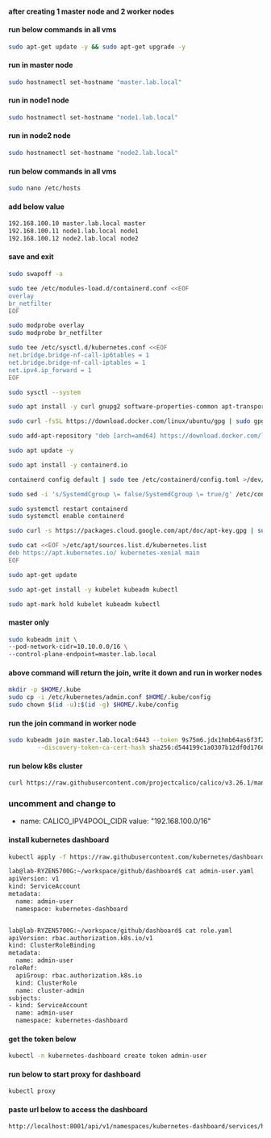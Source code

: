 
#### after creating 1 master node and 2 worker nodes
#### run below commands in all vms

```bash
sudo apt-get update -y && sudo apt-get upgrade -y
```

#### run in master node
```bash
sudo hostnamectl set-hostname "master.lab.local"
```
#### run in node1 node
```bash
sudo hostnamectl set-hostname "node1.lab.local"
```
#### run in node2 node
```bash
sudo hostnamectl set-hostname "node2.lab.local"
```

#### run below commands in all vms
```bash
sudo nano /etc/hosts
```
#### add below value
```bash
192.168.100.10 master.lab.local master
192.168.100.11 node1.lab.local node1
192.168.100.12 node2.lab.local node2
```
#### save and exit
```bash
sudo swapoff -a
```
```bash 
sudo tee /etc/modules-load.d/containerd.conf <<EOF
overlay
br_netfilter
EOF
```

```bash
sudo modprobe overlay
sudo modprobe br_netfilter
```

```bash
sudo tee /etc/sysctl.d/kubernetes.conf <<EOF
net.bridge.bridge-nf-call-ip6tables = 1
net.bridge.bridge-nf-call-iptables = 1
net.ipv4.ip_forward = 1
EOF
```

```bash
sudo sysctl --system
```
```bash
sudo apt install -y curl gnupg2 software-properties-common apt-transport-https ca-certificates
```
```bash
sudo curl -fsSL https://download.docker.com/linux/ubuntu/gpg | sudo gpg --dearmour -o /etc/apt/trusted.gpg.d/docker.gpg
```
```bash
sudo add-apt-repository "deb [arch=amd64] https://download.docker.com/linux/ubuntu $(lsb_release -cs) stable"
```
```bash
sudo apt update -y
````
```bash
sudo apt install -y containerd.io
```
```bash
containerd config default | sudo tee /etc/containerd/config.toml >/dev/null 2>&1
```
```bash
sudo sed -i 's/SystemdCgroup \= false/SystemdCgroup \= true/g' /etc/containerd/config.toml
```
```bash
sudo systemctl restart containerd
sudo systemctl enable containerd
```
```bash
sudo curl -s https://packages.cloud.google.com/apt/doc/apt-key.gpg | sudo apt-key add - 
```
```bash
sudo cat <<EOF >/etc/apt/sources.list.d/kubernetes.list
deb https://apt.kubernetes.io/ kubernetes-xenial main
EOF
```
```bash
sudo apt-get update
```
```bash
sudo apt-get install -y kubelet kubeadm kubectl
```
```bash
sudo apt-mark hold kubelet kubeadm kubectl
```

#### master only
```bash
sudo kubeadm init \
--pod-network-cidr=10.10.0.0/16 \
--control-plane-endpoint=master.lab.local
```
#### above command will return the join, write it down and run in worker nodes

```bash
mkdir -p $HOME/.kube
sudo cp -i /etc/kubernetes/admin.conf $HOME/.kube/config
sudo chown $(id -u):$(id -g) $HOME/.kube/config
```
#### run the join command in worker node
```bash
sudo kubeadm join master.lab.local:6443 --token 9s75m6.jdx1hmb64as6f3f2 \
        --discovery-token-ca-cert-hash sha256:d544199c1a0307b12df0d1766d199ec325f34896e2e64d9e34c8b97c9f80bf00 
```

#### run below k8s cluster
```bash
curl https://raw.githubusercontent.com/projectcalico/calico/v3.26.1/manifests/calico.yaml
```
### uncomment and change to
 - name: CALICO_IPV4POOL_CIDR
              value: "192.168.100.0/16"

#### install kubernetes dashboard

```bash
kubectl apply -f https://raw.githubusercontent.com/kubernetes/dashboard/v2.7.0/aio/deploy/recommended.yaml

lab@lab-RYZEN5700G:~/workspace/github/dashboard$ cat admin-user.yaml
apiVersion: v1
kind: ServiceAccount
metadata:
  name: admin-user
  namespace: kubernetes-dashboard


lab@lab-RYZEN5700G:~/workspace/github/dashboard$ cat role.yaml
apiVersion: rbac.authorization.k8s.io/v1
kind: ClusterRoleBinding
metadata:
  name: admin-user
roleRef:
  apiGroup: rbac.authorization.k8s.io
  kind: ClusterRole
  name: cluster-admin
subjects:
- kind: ServiceAccount
  name: admin-user
  namespace: kubernetes-dashboard

```

#### get the token below
```bash
kubectl -n kubernetes-dashboard create token admin-user
```
#### run below to start proxy for dashboard
```bash
kubectl proxy
```
#### paste url below to access the dashboard
```bash
http://localhost:8001/api/v1/namespaces/kubernetes-dashboard/services/https:kubernetes-dashboard:/proxy/####/storageclass?namespace=default
```